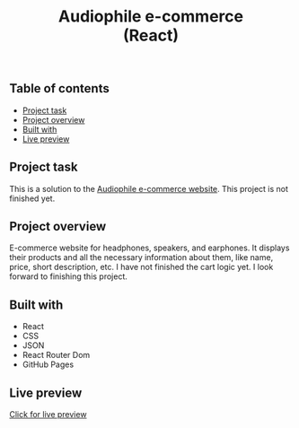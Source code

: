 <h1 align="center">
  Audiophile e-commerce <br/> 
  (React)
</h1>
<br>

## Table of contents

- [Project task](#project-task)
- [Project overview](#project-overview)
- [Built with](#built-with)
- [Live preview](#live-preview)

## Project task

This is a solution to the [Audiophile e-commerce website](https://www.frontendmentor.io/challenges/audiophile-ecommerce-website-C8cuSd_wx). This project is not finished yet.

## Project overview

E-commerce website for headphones, speakers, and earphones. It displays their products and all the necessary information about them, like name, price, short description, etc. I have not finished the cart logic yet. I look forward to finishing this project.

## Built with

- React
- CSS
- JSON
- React Router Dom
- GitHub Pages

## Live preview

[Click for live preview](https://jeko10.github.io/Audiophile/#/)
